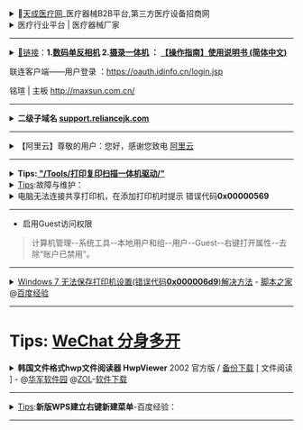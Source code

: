<details>
    <summary>
🔗<a href="https://www.tecenet.com/" title="天成医疗网_医疗器械B2B平台,第三方医疗设备招商网">天成医疗网</a>_医疗器械B2B平台,第三方医疗设备招商网
<li>医疗行业平台 | 医疗器械厂家 </li>
</summary>     
</details>
    <hr>
<details>
    <summary>
<a href="https://github.com/RelianceHK/RelianceHK.github.io/tree/master/ebook" title="🔗链接：eBook 目录">🔗链接</a>：<b>1.<a href="https://github.com/RelianceHK/RelianceHK.github.io/tree/master/bak/%E4%BD%B3%E8%83%BD(Canon)EOS%20600D%20%E5%8D%95%E5%8F%8D%E7%9B%B8%E6%9C%BA/" title="佳能(Canon)EOS 600D 单反相机">数码单反相机</a> 
        2.<a href="https://github.com/RelianceHK/RelianceHK.github.io/tree/master/bak/索尼(Sony)存储卡摄录一体机/" title="佳能(Canon)EOS 600D 单反相机">摄录一体机</a>
        ： <a href="">【操作指南】使用说明书 (简体中文) </a></b>
     </summary> 
       &nbsp; &nbsp; &nbsp;
   <table> 
       <tr> 
         <td><a href="http://detail.zol.com.cn/digital_camera/index231069.shtml" title="【佳能600D 单机】报价_参数_图片_论坛_(Canon)佳能 EOS 600D,EOS600D,600D单机,EOS 600D单机报价-ZOL中关村在线"><img src="https://2f.zol-img.com.cn/product/59/601/ceWwmmD0aew6w.jpg" height="250" width="350" /></a>
        </td>        
         <td>
             <li><a href="https://www.51zxw.net/list.aspx?cid=569" title="单反相机视频教程-我要自学网">单反相机视频教程</a> 《<a href="https://www.51zxw.net/Show.aspx?cid=569&id=52127" title="单反相机视频教程-我要自学网">5-1 快速上手canon 600D</a>》<a href="https://emacsist.github.io/2015/10/27/%E5%8D%95%E5%8F%8D%E5%AD%A6%E4%B9%A0/" title="单反学习 - emacsist">笔记1</a>/<a href="https://sunblognuke.github.io/2015/11/27/Photography-Learning/" title="摄影学习备忘 | Baldwin's Blog">2</a></li><br>
           <li> 【<a href="http://www.canon.com.cn/Public/search/#/search?query=EOS%20600D" title="佳能 EOS 600D - 搜索结果 | 佳能(中国)">官网</a>】<a href="https://reliancehk.github.io/bak/佳能(Canon)EOS%20600D%20单反相机/佳能%20EOS%20600D(快速参考指南).pdf" title="佳能 EOS 600D(快速参考指南).pdf"><b>佳能 EOS 600D</b>(快速参考指南).pdf</a></li><br>
           <li><a href="https://www.canon.com.cn/supports/download/simsdetail/0300478601.html" title="EOS 600D 使用说明书 | 佳能（中国） - 服务与支持">佳能</a>(<a href="https://gdlp01.c-wss.com/gds/6/0300004786/04/eos600d-im3-zh.pdf" title="【PDF：eos600d-im3-zh.pdf】EOS 600D 使用说明书 | 佳能（中国） - 服务与支持">Canon</a>)<a href="https://reliancehk.github.io/bak/佳能(Canon)EOS%20600D%20单反相机/佳能(Canon)EOS%20600D%20说明书(简体中文).pdf" title="佳能(Canon)EOS 600D 说明书(简体中文).pdf">EOS 600D 说明书(简体中文).pdf</a></li><br>
           <li><a href="https://reliancehk.github.io/bak/佳能(Canon)EOS%20600D%20单反相机/佳能(Canon)EOS%20600D%20的九大核心技巧.pdf" title="佳能(Canon)EOS 600D 的九大核心技巧.pdf">佳能(Canon)EOS 600D 的九大核心技巧.pdf</a></li><br>
           <li>【其它】<b><a href="https://zh.wikipedia.org/wiki/佳能_EOS_5D_Mark_II" title="【2008年上市，现已停产】全片幅机型:佳能(Canon) EOS 5D Mark II (常被称为“无敌兔”,发布于2008年9月17日) - 维基百科，自由的百科全书">无敌兔</a>升级版 : <a href="http://detail.zol.com.cn/digital_camera/index239857.shtml" title="【2012年3月2日发布】【佳能 5D Mark III 最新报价】报价_参数_图片_论坛_(Canon)佳能 EOS 5D Mark III,5D3,5D Mark3报价-ZOL中关村在线">佳能(Canon) 5D Mark III</a></b></li><br>   
         </td>
      </tr> 
      <tr> 
             <td><a href="#" title=""><img src="https://img14.360buyimg.com/n1/s450x450_jfs/t21514/262/2377037133/157605/de4f2907/5b558a05Nf5c4e92a.jpg"height="250" width="350"" /></a></td>
             <td>
              <li><a href="https://reliancehk.github.io/bak/索尼(Sony)存储卡摄录一体机/存储卡摄录一体机（操作指南）.pdf" title="Sony 存储卡摄录一体机（操作指南）">Sony 存储卡摄录一体机（操作指南）</a></li><br>
              <li><a href="https://pro.sony/s3/2020/02/13104508/5011799612_CS.pdf" title="【官网】Sony 存储卡摄录一体机 PXW-Z750 使用说明书">【其它型号】Sony 存储卡摄录一体机 PXW-Z750 使用说明书</a></li></td>
      </tr> 
    </table> 
</details>

联连客户端——用户登录 ：https://oauth.idinfo.cn/login.jsp

铭瑄 | 主板 http://maxsun.com.cn/

<hr>

<details>
<summary>
<b>二级子域名 <a href="https://support.lancentjk.com/">support.reliancejk.com</a></b>
</summary> <br>  
<li> 公司二级子域名设置：<a href="https://support.lancentjk.com/">support.reliancejk.com</a> </li>
 <b>【设置参数】 </b><br>
 主机记录：<b>support</b>  <br>
 类型：<b>CNAME</b>  <br>
 记录值：<b>RelianceHK.github.io</b> (请注意是hk,不是jk)
</details>

-----------------------------------------------------

<details>
<summary>
【阿里云】尊敬的用户：您好，感谢您致电 <a href="https://www.aliyun.com/">阿里云</a>
</summary> <br>

阿里云备案前期准备，请点此查看详情：http://a.aliyun.com/f1.kplfp

如单位及域名均未备案，备案流程请参考：http://a.aliyun.com/f1.kuriN

如单位已在阿里云操作过备案，需新增域名，备案流程请参考：http://a.aliyun.com/f1.kENUr

如单位已在其他接入商操作备案，需在阿里云新增域名备案，备案流程请参考：http://a.aliyun.com/f1.kv40z

如域名已在其他接入商完成备案，需将备案接入阿里云，请参考：http://a.aliyun.com/f1.kGmE9

如需获取更多帮助，请您登陆阿里云官网，点击联系我们—智能在线进行咨询。
</details>

-----------------------------------------------------

<details>
    <summary>
    <b>Tips:<a href=""> "/Tools/打印复印扫描一体机驱动/" </a></b>
     </summary> 
       &nbsp; &nbsp; &nbsp;
   <table> 

- [理光ricoh mp c2010彩色打印一体机驱动](https://github.com/taoste/Hello-World/blob/master/Tools/打印复印扫描一体机驱动/理光ricoh%20mp%20c2010彩色打印一体机驱动)

- [【松下官网】Panasonic KX-MB2138CN 网络共享打印一体机驱动(MFS2100_105_CHS) - 驱动下载 ® 客户支持 .md](https://github.com/taoste/Hello-World/blob/master/Tools/打印复印扫描一体机驱动/【松下官网】Panasonic%20KX-MB2138CN%20网络共享打印一体机驱动(MFS2100_105_CHS)%20-%20驱动下载%20%20®%20客户支持%20.md)

- [HP LaserJet 1020 Plus 打印机 - 驱动下载 惠普® 客户支持 .md](https://github.com/taoste/Hello-World/blob/master/Tools/打印复印扫描一体机驱动/HP%20LaserJet%201020%20Plus%20打印机%20-%20驱动下载%20%20惠普®%20客户支持%20.md)

<hr>

- [惠普（HP） M134系列](https://item.jd.com/14607509032.html) 黑白激光多功能一体机商用办公打印机（打印 复印 扫描 传真） **134fn**（带有线网路 带传真） 官方标配【图片 价格 品牌 报价】 京东价￥2339.00 历史新低 - [**京东**](https://www.jd.com/)

- [5.7 分钱的单页打印成本，惠普大粉仓激光打印机评测](https://www.ifanr.com/1068089) | [**爱范儿**](https://www.ifanr.com/)         

> 最近，惠普在激光打印机上又推陈出新，发布了以惠普 M134 系列激光打印机为代表的全新惠普大粉仓系列激光打印机，并率先提出了「原装大粉仓」的概念。而这个系列的产品不仅延续了惠普激光打印机的高品质，而且单页打印成本也是前所未见的低。

<hr>

- [**针式打印机 | 中盈新斯大 NX-725**](http://driver.zol.com.cn/down/460172_6_9_dxxz.shtml?origin=y) - [**驱动和软件下载**](http://driver.zol.com.cn/down/460172_6_9_gwxz1.shtml?origin=y) | [**中盈打印机驱动**](http://driver.zol.com.cn/print_drivers/35196_page_1.html) - @[ZOL中关村在线](http://driver.zol.com.cn/detail/47/460172.shtml)
```
（仓库F's）打印机共享 \\192.168.0.*\
```
- [**黑白激光一体机| Brother 兄弟 DCP-7057**](https://www.brother.cn/printer/fb/dcp-7057) - [**驱动和软件**](http://www.95105369.com/Web/DownloadDisp.aspx?852a5a9a282e83a5b831336d05016c732a39722578c354fb535d96d099ae2040) | [**Brother 兄弟**](https://www.brother.cn/)  

[Reliancejk](https://github.com/RelianceHK/RelianceHK.github.io/tree/master/bak) :
```
（小余）打印机共享 \\192.168.0.66\Brother DCP-7057 Printer
```

- **【松下官网】Panasonic KX-MB2138CN 网络共享打印一体机** - [软件](http://prosystem.panasonic.cn/inc/download.ashx?n=/upload/bangong/1/KX-MB2138CN/KX-MB2138CN%20Windows%E9%A9%B1%E5%8A%A8.zip)和[驱动程序](http://prosystem.panasonic.cn/OA/download.html?act=search) | [说明书](http://prosystem.panasonic.cn/inc/download.ashx?n=/upload/bangong/1/KX-MB2138CN/KX-MB2138CN%20%E4%BD%BF%E7%94%A8%E8%AF%B4%E6%98%8E%E4%B9%A6.pdf)（ [MFS2100_105_CHS](http://panasonic.cn/support/download/manual/files/201511/MFS2100_105_CHS.zip) ）

- **【运营】HP LaserJet 专业 M1213nf 多功能打印机** - [软件和驱动程序](https://support.hp.com/cn-zh/drivers/selfservice/HP-LaserJet-M1200-Multifunction-Printer-series/5071505/model/4075454) | 惠普®客户支持 
  > **HP LaserJet 专业 M1213nf 多功能打印机** - [软件和驱动程序](http://support.hp.com/cn-zh/product/HP-LaserJet-M1200-Multifunction-Printer-series/5071505/model/4075454/drivers)
 
- **HP LaserJet 1020 Plus 打印机** - [软件和驱动程序](https://support.hp.com/cn-zh-hans/drivers/selfservice/HP-LaserJet-1000-Printer-series/439423/model/3329726) | 惠普® 客户支持 
</tr> 
    </table> 
</details>

<details>
<summary>
<a href="https://github.com/taoste/taoste.github.io/issues/10">Tips</a>:故障与维护：
 <li> 电脑无法连接共享打印机，在添加打印机时提示 错误代码<b>0x00000569</b> </li>
</summary> <br>
<b>0x00000569：</b>未授予用户在此计算机上的请求登录类型. 这个意思 是你没权访问目标主机。 <br>
<b> 解决方法：</b><br>
开始运行gpedit.msc，打开组策略，找到“计算机配置”--“Windows设置”--“安全设置”--“本地策略”，点“用户权限分配”，在右边的策略中找到“拒绝从网络访问这 台计算机”，把Guest删除、保存即可。
</details>

--------------------------------------------------------------------------

- 启用Guest访问权限 
> 计算机管理--系统工具--本地用户和组--用户--Guest--右键打开属性--去除“账户已禁用”。

--------------------------------------------------------------------------

<details>
    <summary>
    <a href="http://www.jb51.net/os/windows/77770.html">Windows 7 无法保存打印机设置(错误代码<b>0x000006d9</b>)解决方法</a>
     - <a href="http://www.jb51.net/">脚本之家</a>
      @<a href="https://jingyan.baidu.com/article/380abd0a4cd01d1d90192c0e.html">百度经验</a>
     </summary> 
> 问题原因：防火墙windows firewall服务未开启。<br>
> 解决方法：开启windows firewall服务。<br>
> 
>> 　　目标：打开“</b>Windows Firewall</b>”服务即可<br>
>>>    <a href="http://www.niubb.com/yuedu/170623/21426397.html">方法/步骤</a>：<br>
>>> 　　右键“计算机”--“管理”--“服务”--找到“<b>Windows Firewall</b>“，"启用"即可。(或直接<kbd>Win徽标键</kbd> + <kbd>R</kbd>，运行输入 ：Services.msc 回车，打开：服务 )
</details>

--------------------------------------------------------------------------

# Tips: [WeChat 分身多开](https://github.com/taoste/Hello-World/blob/master/Tools/Wechat/ReadMe.md)

<details>
<summary>
<b>韩国文件格式hwp文件阅读器 HwpViewer</b> 2002 官方版 / <a href="https://github.com/RelianceHK/RelianceHK.github.io/raw/master/bak/%E9%9F%A9%E5%9B%BD%E6%96%87%E4%BB%B6%E6%A0%BC%E5%BC%8Fhwp%E6%96%87%E4%BB%B6%E9%98%85%E8%AF%BB%E5%99%A8%20HwpViewer.zip">备份下载</a> [ 文件阅读 ] - 
@<a href="https://www.onlinedown.net/soft/634224.htm">华军软件园</a>
@<a href="http://xiazai.zol.com.cn/detail/47/464754.shtml">ZOL</a>-<a href="http://down10.zol.com.cn/20190311/464754.zip">软件下载</a>
</summary> <br>
 hwp文件阅读器HwpViewer官方版是一款很实用的文件阅读工具。<br>hwp文件是一种韩语文档格式，而这款hwp文件阅读器就相当于韩语的office了，大家不仅可以用HwpViewer来阅读hwp文件，还可以对文档进行编辑和修改。 <br><br>
 <li>hwp文件阅读器HwpViewer软件说明: </li>
      1、hwpviewer生成的文档格式不是.doc，也不是.docx等等，而是它独有的.hwp格式。<br>
      2、韩国网站下载到的资料大部分都是.hwp格式，想要看更多的韩国文档安装这款软件就是必需的啦!<br>
      3、hwpviewer和微软的word相比，还有很多独特的功能。<br>
      4、如果仅需要查看和打印HWP文档，无需进行编辑和制作，则可以安装HWP文件阅读器。<br>
<br>
<li>hwp文件阅读器HwpViewer软件功能</li>
      1、支持中文简体、繁体的自由输入<br>
      2、支持英文、日本、韩文等外语的输入<br>
      3、时下互联网常用的软件之一，该软件绿色、安全、无毒，让你可以放心使用 <br>
</details>

-------------------------------------------------------

<details>
<summary>
<a href="https://jingyan.baidu.com/article/3d69c5515d458cf0ce02d750.html">Tips</a>:<b>新版WPS建立右键新建菜单</b>-百度经验：
</summary> 
<li><b> ☞ 解决方法（一）</b></li>

 1.打开<b>开始</b>菜单-运行，输入: <b>regedit</b>，打开<b>注册表编辑器</b>。<br>
 2.【操作方法】WPS添加“建立右键新建菜单”：<br>
 2.1 <b>WPS文字</b>的<b>默认文件类型</b>为*.wps<br><br>
 <b>HKEY_CLASSES_ROOT</b>\ 下WPS文字的默认文件类型.wps点击刚才创建的“ShellNew”项，在右侧窗格，新建“字符串值”，请改名为“ <b>NullFile</b>”。<br>
 在<b>HKEY_CLASSES_ROOT\.wps</b>下的主键（也称为“项”）“<b>KWPS.Document.9</b>”下新建一个主键（项），并改名为“ <b>ShellNew</b> ”。<br>
 (回到桌面，F5刷新桌面，打开一次鼠标右键新建菜单，然后取消，再次打开新建菜单时会发现已经出现一个“WPS文字 文档”项目。
 如果没有出现，可以尝试重启电脑。)<br><br>
 2.2 <b>WPS表格</b>和<b>WPS演示</b>的<b>默认文件类型分别</b>为<b>*.et和*.dps</b><br>
>>>> <b>HKEY_CLASSES_ROOT\.et</b> ，在<b>KET.Workbook.9</b>下新建 <b>ShellNew</b>，并在右侧窗格新建<b>NullFile</b>;<br> 
>>>> <b>HKEY_CLASSES_ROOT\.dps</b> ，在<b>KWPP.Presentation.9</b>下新建 <b>ShellNew</b> ，并在右侧窗格新建 <b>NullFile</b> 。<br><br>
<li><b>☞ 解决方法（二）</b></li>
> <img src="https://github.com/taoste/Hello-World/blob/master/Tools/%E9%87%91%E5%B1%B1&%E7%8C%8E%E8%B1%B9/Win10-WPS-SoS.png?raw=true" title="新版WPS建立右键新建菜单的解决方案"  />
</details>

-------------------------------------------------------
